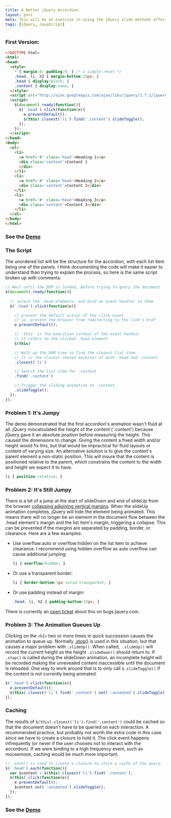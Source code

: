 ```yaml
---
title: A Better jQuery Accordion
layout: post
meta: This will be an exercise in using the jQuery slide methods effectively. We'll start with a basic accordion, then improve it.
tags: [jQuery, JavaScript]
---
```


### First Version:

````html
<!DOCTYPE html>
<html>
<head>
  <style>
    * { margin:0; padding:0; } /* a simple reset */
    .head, li, h2 { margin-bottom:15px; }
    .head { display:block; }
    .content { display:none; }
  </style>
  <script src="http://ajax.googleapis.com/ajax/libs/jquery/1.7.1/jquery.min.js"></script>
  <script>
    $(document).ready(function(){
      $('.head').click(function(e){
        e.preventDefault();
        $(this).closest('li').find('.content').slideToggle();
      });
    });
  </script>
</head>
<body>
  <ul>
    <li>
      <a href='#' class='head'>Heading 1</a>
      <div class='content'>Content 1
      </div>
    </li>
    <li>
      <a href='#' class='head'>Heading 2</a>
      <div class='content'>Content 2</div>
    </li>
    <li>
      <a href='#' class='head'>Heading 3</a>
      <div class='content'>Content 3</div>
    </li>
  </ul>
</body>
</html>
````

### See the [Demo](/demo/accordion.html)

### The Script

The unordered list will be the structure for the accordion, with each list item being one of the panels.  I think documenting the code will make it easier to understand than trying to explain the process, so here is the same script broken up with comments:

````javascript
// Wait until the DOM is loaded, before trying to query the document
$(document).ready(function(){
  
  // select the .head elements, and bind an event handler to them
  $('.head').click(function(e){

    // prevent the default action of the click event
    // ie. prevent the browser from redirecting to the link's href
    e.preventDefault();

    // 'this' is the execution context of the event handler
    // it refers to the clicked .head element
    $(this)

    // Walk up the DOM tree to find the closest list item
    // It is the closest shared ancestor of both .head and .content
    .closest('li')

    // Search the list item for .content
    .find('.content')

    // Trigger the sliding animation on .content
    .slideToggle();
  });
});
````

### Problem 1: It's Jumpy

The demo demonstrated that the first accordion's animation wasn't fluid at all.  jQuery miscalculated the height of the content ('.content') because jQuery gave it an absolute position before measuring the height.  This caused the dimensions to change.  Giving the content a fixed width and/or height would fix this, but that would be impractical for fluid layouts or content of varying size.  An alternative solution is to give the content's parent element a non-static position.  This will insure that the content is positioned relative to the parent, which constrains the content to the width and height we expect it to have.

````css
li { position:relative; }
````

### Problem 2: It's Still Jumpy

There is a bit of a jump at the start of slideDown and end of slideUp from the browser [collapsing adjoining vertical margins](http://www.w3.org/TR/CSS21/box.html#collapsing-margins).  When the slideUp animation completes, jQuery will hide the element being animated.  This means there will no longer be an element in the document flow between the .head element's margin and the list item's margin, triggering a collapse.  This can be prevented if the margins are separated by padding, border, or clearance.  Here are a few examples:

* Use overflow:auto or overflow:hidden on the list item to achieve clearance. I recommend using hidden overflow as auto overflow can cause additional jumping:

  ````css
  li { overflow:hidden; }
  ````

* Or use a transparent border: 

  ````css
  li { border-bottom:1px solid transparent; }
  ````

* Or use padding instead of margin:

  ````css
  .head, li, h2 { padding-bottom:15px; }
  ````

There is currently an [open ticket](http://bugs.jquery.com/ticket/7442) about this on bugs.jquery.com.

### Problem 3: The Animation Queues Up

Clicking on the `<h2>` two or more times in quick succession causes the animation to queue up.  Normally [.stop()](http://api.jquery.com/stop/) is used in this situation, but that causes a major problem with `.slideUp()`.  When called,` .slideUp()` will record the current height as the height `.slideDown()` should return to.  If `.stop()` is called during the slideDown animation, an incomplete height will be recorded making the unrevealed content inaccessible until the document is reloaded.  One way to work around that is to only call `$.slideToggle()` if the content is not currently being animated.

````javascript
$('.head').click(function(e){
  e.preventDefault();
  $(this).closest('li').find('.content').not(':animated').slideToggle();
});
````

### Caching

The results of `$(this).closest('li').find('.content')` could be cached so that the document doesn't have to be queried on each interaction.  A recommended practice, but probably not worth the extra code in this case since we have to create a closure to hold it.  The click event happens infrequently (or never if the user chooses not to interact with the accordion).  If we were binding to a high frequency event, such as mousemove, caching would be much more important.

````javascript
// .each() is used to create a closure to store a cache of the query.
$('.head').each(function(){
  var $content = $(this).closest('li').find('.content');
  $(this).click(function(e){
    e.preventDefault();
    $content.not(':animated').slideToggle();
  });
});
````

### See the [Demo](/demo/accordion.html)
